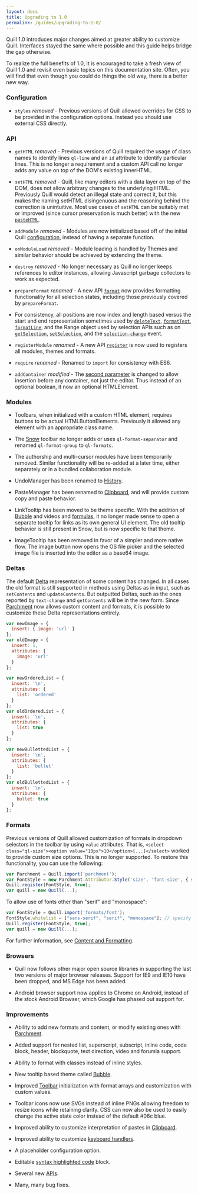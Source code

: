 ```yaml
---
layout: docs
title: Upgrading to 1.0
permalink: /guides/upgrading-to-1-0/
---
```


Quill 1.0 introduces major changes aimed at greater ability to customize Quill. Interfaces stayed the same where possible and this guide helps bridge the gap otherwise.

To realize the full benefits of 1.0, it is encouraged to take a fresh view of Quill 1.0 and revisit even basic topics on this documentation site. Often, you will find that even though you could do things the old way, there is a better new way.

### Configuration

- `styles` *removed* - Previous versions of Quill allowed overrides for CSS to be provided in the configuration options. Instead you should use external CSS directly.

### API

- `getHTML` *removed* - Previous versions of Quill required the usage of class names to identify lines `ql-line` and an `id` attribute to identify particular lines. This is no longer a requirement and a custom API call no longer adds any value on top of the DOM's existing innerHTML.

- `setHTML` *removed* - Quill, like many editors with a data layer on top of the DOM, does not allow arbitrary changes to the underlying HTML. Previously Quill would detect an illegal state and correct it, but this makes the naming setHTML disingenuous and the reasoning behind the correction is unintuitive. Most use cases of `setHTML` can be suitably met or improved (since cursor preservation is much better) with the new [`pasteHTML`](/docs/api/#pastehtml).

- `addModule` *removed* - Modules are now initialized based off of the initial Quill [configuration](/docs/configuration/), instead of having a separate function.

- `onModuleLoad` *removed* - Module loading is handled by Themes and similar behavior should be achieved by extending the theme.

- `destroy` *removed* - No longer necessary as Quill no longer keeps references to editor instances, allowing Javascript garbage collectors to work as expected.

- `prepareFormat` *renamed* - A new API [`format`](/docs/api/#format) now provides formatting functionality for all selection states, including those previously covered by `prepareFormat`.

- For consistency, all positions are now index and length based versus the start and end representation sometimes used by [`deleteText`](/docs/api/#deletetext), [`formatText`](/docs/api/#formattext), [`formatLine`](/docs/api/#formatline), and the Range object used by selection APIs such as on [`getSelection`](/docs/api/#getselection), [`setSelection`](/docs/api/#setselection), and the [`selection-change`](/docs/api/#selection-change) event.

- `registerModule` *renamed* - A new API [`register`](/docs/api/#register) is now used to registers all modules, themes and formats.

- `require` *renamed* - Renamed to `import` for consistency with ES6.

- `addContainer` *modified* - The [second parameter](/docs/api/#addcontainer) is changed to allow insertion before any container, not just the editor. Thus instead of an optional boolean, it now an optional HTMLElement.


### Modules

- Toolbars, when initialized with a custom HTML element, requires buttons to be actual HTMLButtonElements. Previously it allowed any element with an appropriate class name.

- The [Snow](/docs/themes/#snow/) toolbar no longer adds or uses `ql-format-separator` and renamed `ql-format-group` to `ql-formats`.

- The authorship and multi-cursor modules have been temporarily removed. Similar functionality will be re-added at a later time, either separately or in a bundled collaboration module.

- UndoManager has been renamed to [History](/docs/modules/history/).

- PasteManager has been renamed to [Clipboard](/docs/modules/clipboard/), and will provide custom copy and paste behavior.

- LinkTooltip has been moved to be theme specific. With the addition of [Bubble](/docs/themes/#bubble) and videos and [formulas](/docs/modules/formula/), it no longer made sense to open a separate tooltip for links as its own general UI element. The old tooltip behavior is still present in Snow, but is now specific to that theme.

- ImageTooltip has been removed in favor of a simpler and more native flow. The image button now opens the OS file picker and the selected image file is inserted into the editor as a base64 image.


### Deltas

The default [Delta](/guides/working-with-deltas/) representation of some content has changed. In all cases the old format is still supported in methods using Deltas as in input, such as `setContents` and `updateContents`. But outputted Deltas, such as the ones reported by `text-change` and `getContents` will be in the new form. Since [Parchment](https://github.com/quilljs/parchment) now allows custom content and formats, it is possible to customize these Delta representations entirely.

```javascript
var newImage = {
  insert: { image: 'url' }
};
var oldImage = {
  insert: 1,
  attributes: {
    image: 'url'
  }
};

var newOrderedList = {
  insert: '\n',
  attributes: {
    list: 'ordered'
  }
};
var oldOrderedList = {
  insert: '\n',
  attributes: {
    list: true
  }
};

var newBullettedList = {
  insert: '\n',
  attributes: {
    list: 'bullet'
  }
};
var oldBullettedList = {
  insert: '\n',
  attributes: {
    bullet: true
  }
};

```

### Formats

Previous versions of Quill allowed customization of formats in dropdown selectors in the toolbar by using `value` attributes. That is, `<select class="ql-size"><option value="10px">10</option>[...]</select>` worked to provide custom size options. This is no longer supported. To restore this functionality, you can use the following:

```js
var Parchment = Quill.import('parchment');
var FontStyle = new Parchment.Attributor.Style('size', 'font-size', { scope: Parchment.Scope.INLINE });
Quill.register(FontStyle, true);
var quill = new Quill(...);
```

To allow use of fonts other than "serif" and "monospace":

```js
var FontStyle = Quill.import('formats/font');
FontStyle.whitelist = ["sans-serif", "serif", "monospace"]; // specify fonts here
Quill.register(FontStyle, true);
var quill = new Quill(...);
```

For further information, see [Content and Formatting](/guides/how-to-customize-quill/#content-and-formatting).

### Browsers

- Quill now follows other major open source libraries in supporting the last two versions of major browser releases. Support for IE9 and IE10 have been dropped, and MS Edge has been added.

- Android browser support now applies to Chrome on Android, instead of the stock Android Browser, which Google has phased out support for.


### Improvements

- Ability to add new formats and content, or modify existing ones with [Parchment](https://github.com/quilljs/parchment/).

- Added support for nested list, superscript, subscript, inline code, code block, header, blockquote, text direction, video and forumla support.

- Ability to format with classes instead of inline styles.

- New tooltip based theme called [Bubble](/docs/themes/#bubble/).

- Improved [Toolbar](/docs/modules/toolbar/) initialization with format arrays and customization with custom values.

- Toolbar icons now use SVGs instead of inline PNGs allowing freedom to resize icons while retaining clarity. CSS can now also be used to easily change the active state color instead of the default #06c blue.

- Improved ability to customize interpretation of pastes in [Clipboard](/docs/modules/clipboard/).

- Improved ability to customize [keyboard handlers](/docs/modules/keyboard/).

- A placeholder configuration option.

- Editable [syntax highlighted code](/docs/modules/syntax/) block.

- Several new [APIs](/docs/api/).

- Many, many bug fixes.

